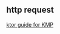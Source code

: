

## http request

[ktor guide for KMP](https://mubaraknative.medium.com/making-an-http-request-using-ktor-client-a87c2593ed25)
